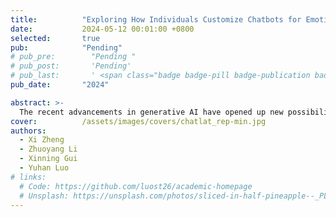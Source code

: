 ```yaml
---
title:          "Exploring How Individuals Customize Chatbots for Emotional Support"
date:           2024-05-12 00:01:00 +0800
selected:       true
pub:            "Pending"
# pub_pre:        "Pending "
# pub_post:       'Pending'
# pub_last:       ' <span class="badge badge-pill badge-publication badge-success">Spotlight</span>'
pub_date:       "2024"

abstract: >-
  The recent advancements in generative AI have opened up new possibilities for customizing conversational agents, particularly in the field of mental health support. However, little is known about how individuals customize AI for their emotional needs and how such customization impacts their well-being.  To explore these questions, we introduced a platform that enables users to create customized chatbots leveraging GPT and additional services to enhance voice and visual interaction. We invited 22 participants who suffered from light to moderate social loneliness...
cover:          /assets/images/covers/chatlat_rep-min.jpg
authors:
  - Xi Zheng
  - Zhuoyang Li
  - Xinning Gui
  - Yuhan Luo
# links:
  # Code: https://github.com/luost26/academic-homepage
  # Unsplash: https://unsplash.com/photos/sliced-in-half-pineapple--_PLJZmHZzk
---
```

